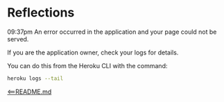 # Reflections

09:37pm 
An error occurred in the application and your page could not be served. 

If you are the application owner, check your logs for details. 

You can do this from the Heroku CLI with the command:
````sh
heroku logs --tail
````













[<==README.md](README.md)
